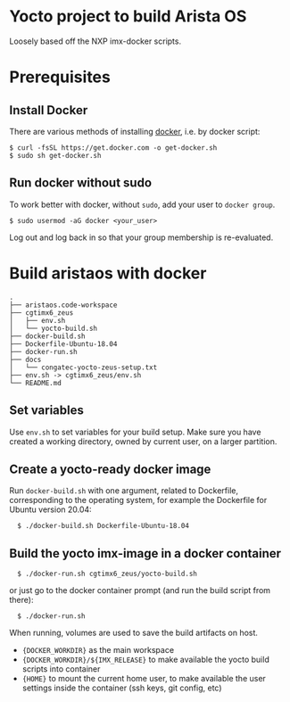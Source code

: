 # Yocto project to build Arista OS

Loosely based off the NXP imx-docker scripts.

Prerequisites
=============

Install Docker
--------------

There are various methods of installing [docker], i.e. by docker script:
  ```{.sh}
  $ curl -fsSL https://get.docker.com -o get-docker.sh
  $ sudo sh get-docker.sh
  ```

Run docker without sudo
-----------------------

To work better with docker, without `sudo`, add your user to `docker group`.
  ```{.sh}
  $ sudo usermod -aG docker <your_user>
  ```

Log out and log back in so that your group membership is re-evaluated.

Build aristaos with docker
======================
```{.sh}
.
├── aristaos.code-workspace
├── cgtimx6_zeus
│   ├── env.sh
│   └── yocto-build.sh
├── docker-build.sh
├── Dockerfile-Ubuntu-18.04
├── docker-run.sh
├── docs
│   └── congatec-yocto-zeus-setup.txt
├── env.sh -> cgtimx6_zeus/env.sh
└── README.md

```

Set variables
-------------

Use `env.sh` to set variables for your build setup. Make sure you have 
created a working directory, owned by current user, on a larger partition.

Create a yocto-ready docker image
---------------------------------

Run `docker-build.sh` with one argument, related to Dockerfile, corresponding 
to the operating system, for example the Dockerfile for Ubuntu version 20.04:

```{.sh}
  $ ./docker-build.sh Dockerfile-Ubuntu-18.04
```

Build the yocto imx-image in a docker container
-----------------------------------------------

```{.sh}
  $ ./docker-run.sh cgtimx6_zeus/yocto-build.sh
```

or just go to the docker container prompt (and run the build script from there):

```{.sh}
  $ ./docker-run.sh
```

When running, volumes are used to save the build artifacts on host.
  - `{DOCKER_WORKDIR}` as the main workspace
  - `{DOCKER_WORKDIR}/${IMX_RELEASE}` to make available the yocto build scripts 
    into container
  - `{HOME}` to mount the current home user, to make available the user 
    settings inside the container (ssh keys, git config, etc)

[docker]: https://docs.docker.com/engine/install/ubuntu/ "DockerInstall/Ubuntu"

